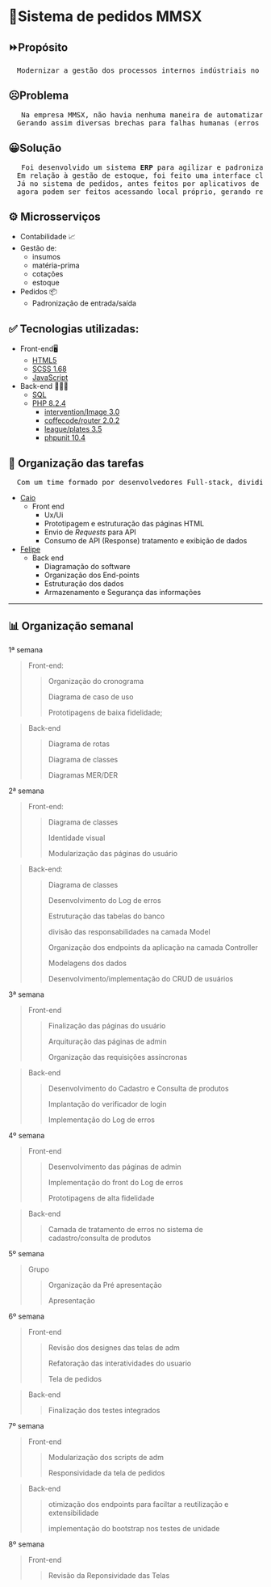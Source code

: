 # 🚙Sistema de pedidos MMSX 

## ⏩Propósito
<pre>
  Modernizar a gestão dos processos internos indústriais no setor automobilístico.
</pre>

## ☹Problema
<pre>
   Na empresa MMSX, não havia nenhuma maneira de automatizar o processo de gestão de estoque, e nem pedidos. 
  Gerando assim diversas brechas para falhas humanas (erros de cálculo, processos não-padronizados, etc).
</pre>

## 😀Solução
<pre>
   Foi desenvolvido um sistema <b>ERP</b> para agilizar e padronizar todos esses processos.
  Em relação à gestão de estoque, foi feito uma interface clara e objetiva para os processos que antes eram feitos a mão. 
  Já no sistema de pedidos, antes feitos por aplicativos de mensagens instantáneas (Whatsapp, Telegram, Mensenger...) 
  agora podem ser feitos acessando local próprio, gerando respostas padronizadas.
</pre>

## ⚙ Microsserviços
 - Contabilidade 📈
  - Gestão de:
    - insumos
    - matéria-prima
    - cotações
    - estoque
- Pedidos 📦
  - Padronização de entrada/saída  


## ✅ Tecnologias utilizadas:
- Front-end🖥
  - [HTML5](https://www.w3schools.com/html/)
  - [SCSS 1.68](https://sass-lang.com/)
  - [JavaScript](https://www.w3schools.com/Js/)
- Back-end 👨🏽‍💻
  - [SQL](https://www.w3schools.com/sql/)
  - [PHP 8.2.4](https://www.php.net/)
    - [intervention/Image 3.0](https://image.intervention.io/v3)
    - [coffecode/router 2.0.2](https://packagist.org/packages/coffeecode/router)
    - [league/plates 3.5](https://packagist.org/packages/league/plates)
    - [phpunit 10.4](https://docs.phpunit.de/en/10.4/installation.html)


## 📶 Organização das tarefas
<pre>
  Com um time formado por desenvolvedores Full-stack, dividimos baseando-se nas afinidades de cada um:
</pre>
- [Caio](https://github.com/CaioSantos00)
  - Front end
    - Ux/Ui
    - Prototipagem e estruturação das páginas HTML    
    - Envio de _Requests_ para API
    - Consumo de API (Response) tratamento e exibição de dados 
- [Felipe](https://github.com/felipeDosProgramas)
  - Back end
    - Diagramação do software
    - Organização dos End-points
    - Estruturação dos dados
    - Armazenamento e Segurança das informações


_________
   
## 📊 Organização semanal

1ª semana
> Front-end:
> > Organização do cronograma
> > 
> > Diagrama de caso de uso
> > 
> > Prototipagens de baixa fidelidade;

> Back-end
> > Diagrama de rotas
> > 
> > Diagrama de classes
> > 
> > Diagramas MER/DER

2ª semana
> Front-end:
> > Diagrama de classes
> > 
> > Identidade visual
> > 
> > Modularização das páginas do usuário

> Back-end:
> > Diagrama de classes
> > 
> > Desenvolvimento do Log de erros
> > 
> > Estruturação das tabelas do banco
> > 
> > divisão das responsabilidades na camada Model
> > 
> > Organização dos endpoints da aplicação na camada Controller
> > 
> > Modelagens dos dados
> > 
> > Desenvolvimento/implementação do CRUD de usuários

3ª semana
> Front-end
> > Finalização das páginas do usuário
> > 
> > Arquituração das páginas de admin
> > 
> > Organização das requisições assíncronas

> Back-end
> > Desenvolvimento do Cadastro e Consulta de produtos
> > 
> > Implantação do verificador de login
> > 
> > Implementação do Log de erros

4º semana
> Front-end
> > Desenvolvimento das páginas de admin
> > 
> > Implementação do front do Log de erros
> > 
> > Prototipagens de alta fidelidade

> Back-end
> > Camada de tratamento de erros no sistema de cadastro/consulta de produtos

5º semana
> Grupo
> > Organização da Pré apresentação
> > 
> > Apresentação

6º semana
> Front-end
> > Revisão dos designes das telas de adm
> >
> > Refatoração das interatividades do usuario
> > 
> > Tela de pedidos

> Back-end
> > Finalização dos testes integrados

7º semana
> Front-end
> > Modularização dos scripts de adm
> >
> > Responsividade da tela de pedidos

> Back-end
> > otimização dos endpoints para faciltar a reutilização e extensibilidade
> >
> > implementação do bootstrap nos testes de unidade

8º semana
> Front-end
> > Revisão da Reponsividade das Telas
